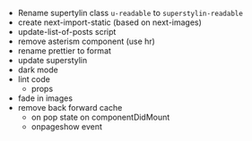 - Rename supertylin class `u-readable` to `superstylin-readable`
- create next-import-static (based on next-images)
- update-list-of-posts script
- remove asterism component (use hr)
- rename prettier to format
- update superstylin
- dark mode
- lint code
  - props
- fade in images
- remove back forward cache
  - on pop state on componentDidMount
  - onpageshow event
